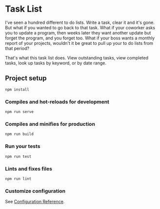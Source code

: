 # Task List

I've seen a hundred different to do lists. Write a task, clear it and it's gone. But what if you wanted to go back to that task. What if your coworker asks you to update a program, then weeks later they want another update but forget the program, and you forget too. What if your boss wants a monthly report of your projects, wouldn't it be great to pull up your to do lists from that period?

That's what this task list does. View outstanding tasks, view completed tasks, look up tasks by keyword, or by date range.

## Project setup
```
npm install
```

### Compiles and hot-reloads for development
```
npm run serve
```

### Compiles and minifies for production
```
npm run build
```

### Run your tests
```
npm run test
```

### Lints and fixes files
```
npm run lint
```

### Customize configuration
See [Configuration Reference](https://cli.vuejs.org/config/).
